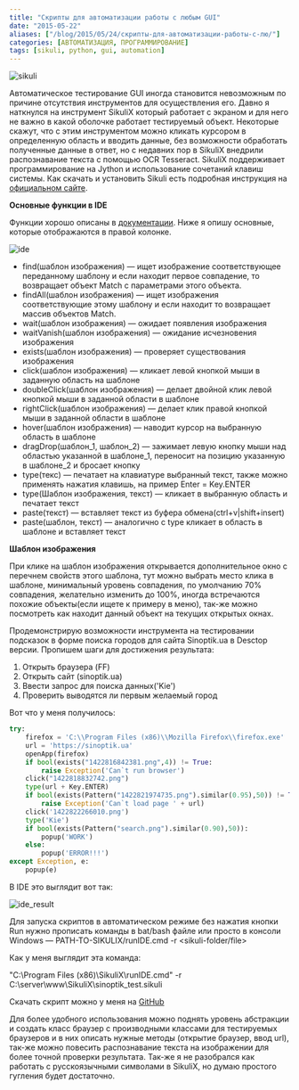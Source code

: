 ```yaml
---
title: "Скрипты для автоматизации работы с любым GUI"
date: "2015-05-22"
aliases: ["/blog/2015/05/24/скрипты-для-автоматизации-работы-с-лю/"]
categories: [АВТОМАТИЗАЦИЯ, ПРОГРАММИРОВАНИЕ]
tags: [sikuli, python, gui, automation]
---
```


![sikuli](/img/sikuli.png)

Автоматическое тестирование GUI иногда становится невозможным по причине отсутствия инструментов для осуществления его. Давно я наткнулся на инструмент SikuliX который работает с экраном и для него не важно в какой оболочке работает тестируемый объект. Некоторые скажут, что с этим инструментом можно кликать курсором в определенную область и вводить данные, без возможности обработать полученные данные в ответ, но с недавних пор в SikuliX внедрили распознавание текста с помощью OCR Tesseract. SikuliX поддерживает программирование на Jython и использование сочетаний клавиш системы. Как скачать и установить Sikuli есть подробная инструкция на [официальном сайте](http://sikulix.com/quickstart/).

__Основные функции в IDE__

Функции хорошо описаны в [документации](http://doc.sikuli.org/). Ниже я опишу основные, которые отображаются в правой колонке.

![ide](/img/ide.png)

- find(шаблон изображения) — ищет изображение соответствующее переданному шаблону и если находит первое совпадение, то возвращает объект Match с параметрами этого объекта.
- findAll(шаблон изображения) — ищет изображения соответствующие этому шаблону и если находит то возвращает массив объектов Match.
- wait(шаблон изображения) — ожидает появления изображения
- waitVanish(шаблон изображения) — ожидание исчезновения изображения
- exists(шаблон изображения) — проверяет существования изображения
- click(шаблон изображения) — кликает левой кнопкой мыши в заданную область на шаблоне
- doubleClick(шаблон изображения) — делает двойной клик левой кнопкой мыши в заданной области в шаблоне
- rightClick(шаблон изображения) — делает клик правой кнопкой мыши в заданной области в шаблоне
- hover(шаблон изображения) — наводит курсор на выбранную область в шаблоне
- dragDrop(шаблон_1, шаблон_2) — зажимает левую кнопку мыши над областью указанной в шаблоне_1, переносит на позицию указанную в шаблоне_2 и бросает кнопку
- type(текс) — печатает на клавиатуре выбранный текст, также можно применять нажатия клавишь, на пример Enter = Key.ENTER
- type(Шаблон изображения, текст) — кликает в выбранную область и печатает текст
- paste(текст) — вставляет текст из буфера обмена(ctrl+v|shift+insert)
- paste(шаблон, текст) — аналогично с type кликает в область в шаблоне и вставляет текст

__Шаблон изображения__

При клике на шаблон изображения открывается дополнительное окно с перечнем свойств этого шаблона, тут можно выбрать место клика в шаблоне, минимальный уровень совпадения,
по умолчанию 70% совпадения, желательно изменить до 100%, иногда встречаются похожие объекты(если ищете к примеру в меню), так-же можно посмотреть как находит данный объект
на текущих открытых окнах.

Продемонстрирую возможности инструмента на тестировании подсказок в форме поиска городов для сайта Sinoptik.ua в Desctop версии.
Пропишем шаги для достижения результата:

1. Открыть браузера (FF)
2. Открыть сайт (sinoptik.ua)
3. Ввести запрос для поиска данных('Kie')
4. Проверить выводятся ли первым желаемый город

Вот что у меня получилось:

```python
try:
    firefox = 'C:\\Program Files (x86)\\Mozilla Firefox\\firefox.exe'
    url = 'https://sinoptik.ua'
    openApp(firefox)
    if bool(exists("1422816842381.png",4)) != True:
        raise Exception('Can`t run browser')
    click("1422818832742.png")
    type(url + Key.ENTER)
    if bool(exists(Pattern("1422821974735.png").similar(0.95),50)) != True:
        raise Exception('Can`t load page ' + url)
    click('1422822266010.png')
    type('Kie')
    if bool(exists(Pattern("search.png").similar(0.90),50)):
        popup('WORK')
    else:
        popup('ERROR!!!')
except Exception, e:
    popup(e)
```

В IDE это выглядит вот так:

![ide_result](/img/Screenshot_020215_010050_PM.jpg)

Для запуска скриптов в автоматическом режиме без нажатия кнопки Run нужно прописать команды в bat/bash файле или просто в консоли
Windows — PATH-TO-SIKULIX/runIDE.cmd -r <sikuli-folder/file>

Как у меня выглядит эта команда:

"C:\Program Files (x86)\SikuliX\runIDE.cmd" -r C:\server\www\SikuliX\sinoptik_test.sikuli

Скачать скрипт можно у меня на [GitHub](https://github.com/bpteam/SikuliX)

Для более удобного использования можно поднять уровень абстракции и создать класс браузер с производными классами для тестируемых браузеров и в них описать нужные методы
(открытие браузер, ввод url), так-же можно повесить распознавание текста на изображении для более точной проверки результата. Так-же я не разобрался как работать с русскоязычными
символами в SikuliX, но думаю простого гугления будет достаточно.